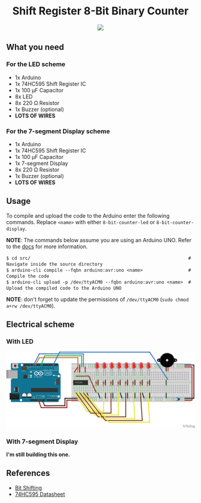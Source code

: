 <div align="center">
   <h1>
      Shift Register 8-Bit Binary Counter
   </h1>
   <img src="./assets/shift-register-8-bit-binary-counter-leds.gif">
</div>

## What you need

### For the LED scheme

- 1x Arduino
- 1x 74HC595 Shift Register IC 
- 1x 100 µF Capacitor
- 8x LED
- 8x 220 Ω Resistor
- 1x Buzzer (optional)
- **LOTS OF WIRES**

### For the 7-segment Display scheme

- 1x Arduino
- 1x 74HC595 Shift Register IC 
- 1x 100 µF Capacitor
- 1x 7-segment Display
- 8x 220 Ω Resistor
- 1x Buzzer (optional)
- **LOTS OF WIRES**

## Usage

To compile and upload the code to the Arduino enter the following commands. Replace `<name>` with either `8-bit-counter-led` or `8-bit-counter-display`.

**NOTE**: The commands below assume you are using an Arduino UNO. Refer to the [docs](https://arduino.github.io/arduino-cli/0.27/getting-started/) for more information.

```
$ cd src/                                                           # Navigate inside the source directory
$ arduino-cli compile --fqbn arduino:avr:uno <name>                 # Compile the code
$ arduino-cli upload -p /dev/ttyACM0 --fqbn arduino:avr:uno <name>  # Upload the compiled code to the Arduino UNO
```

**NOTE**: don't forget to update the permissions of `/dev/ttyACM0` (`sudo chmod a+rw /dev/ttyACM0`).

## Electrical scheme

### With LED

![Electrical Scheme LED](./schemes/led/electrical.jpg)

### With 7-segment Display

**I'm still building this one.**

## References

- [Bit Shifting](https://www.interviewcake.com/concept/java/bit-shift)
- [74HC595 Datasheet](https://pdf1.alldatasheet.com/datasheet-pdf/view/15644/PHILIPS/74HC595.html)

